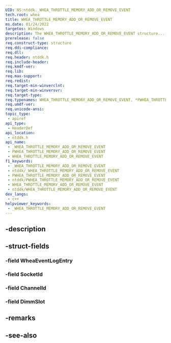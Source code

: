 ```yaml
---
UID: NS:ntddk._WHEA_THROTTLE_MEMORY_ADD_OR_REMOVE_EVENT
tech.root: whea
title: WHEA_THROTTLE_MEMORY_ADD_OR_REMOVE_EVENT
ms.date: 01/24/2022
targetos: Windows
description: The WHEA_THROTTLE_MEMORY_ADD_OR_REMOVE_EVENT structure...
prerelease: false
req.construct-type: structure
req.ddi-compliance: 
req.dll: 
req.header: ntddk.h
req.include-header: 
req.kmdf-ver: 
req.lib: 
req.max-support: 
req.redist: 
req.target-min-winverclnt: 
req.target-min-winversvr: 
req.target-type: 
req.typenames: WHEA_THROTTLE_MEMORY_ADD_OR_REMOVE_EVENT, *PWHEA_THROTTLE_MEMORY_ADD_OR_REMOVE_EVENT
req.umdf-ver: 
req.unicode-ansi: 
topic_type:
 - apiref
api_type:
 - HeaderDef
api_location:
 - ntddk.h
api_name:
 - _WHEA_THROTTLE_MEMORY_ADD_OR_REMOVE_EVENT
 - PWHEA_THROTTLE_MEMORY_ADD_OR_REMOVE_EVENT
 - WHEA_THROTTLE_MEMORY_ADD_OR_REMOVE_EVENT
f1_keywords:
 - _WHEA_THROTTLE_MEMORY_ADD_OR_REMOVE_EVENT
 - ntddk/_WHEA_THROTTLE_MEMORY_ADD_OR_REMOVE_EVENT
 - PWHEA_THROTTLE_MEMORY_ADD_OR_REMOVE_EVENT
 - ntddk/PWHEA_THROTTLE_MEMORY_ADD_OR_REMOVE_EVENT
 - WHEA_THROTTLE_MEMORY_ADD_OR_REMOVE_EVENT
 - ntddk/WHEA_THROTTLE_MEMORY_ADD_OR_REMOVE_EVENT
dev_langs:
 - c++
helpviewer_keywords:
 - _WHEA_THROTTLE_MEMORY_ADD_OR_REMOVE_EVENT
---
```


## -description

## -struct-fields

### -field WheaEventLogEntry

### -field SocketId

### -field ChannelId

### -field DimmSlot

## -remarks

## -see-also

